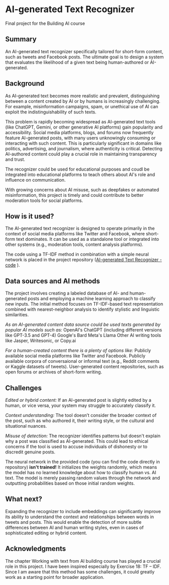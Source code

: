 # AI-generated Text Recognizer

Final project for the Building AI course

## Summary

An AI-generated text recognizer specifically tailored for short-form content, such as tweets and Facebook posts. The ultimate goal is to design a system that evaluates the likelihood of a given text being human-authored or AI-generated. 


## Background

As AI-generated text becomes more realistic and prevalent, distinguishing between a content created by AI or by humans is increasingly challenging. For example, misinformation campaigns, spam, or unethical use of AI can exploit the indistinguishability of such texts. 
 
This problem is rapidly becoming widespread as AI-generated text tools (like ChatGPT, Gemini, or other generative AI platforms) gain popularity and accessibility. Social media platforms, blogs, and forums now frequently feature AI-generated posts, with many users unknowingly consuming or interacting with such content. This is particularly significant in domains like politics, advertising, and journalism, where authenticity is critical. Detecting AI-authored content could play a crucial role in maintaining transparency and trust. 
 
The recognizer could be used for educational purposes and coudl be integrated into educational platforms to teach others about AI's role and influence on communication. 
 
With growing concerns about AI misuse, such as deepfakes or automated misinformation, this project is timely and could contribute to better moderation tools for social platforms. 


## How is it used?

The AI-generated text recognizer is designed to operate primarily in the context of social media platforms like Twitter and Facebook, where short-form text dominates. It can be used as a standalone tool or integrated into other systems (e.g., moderation tools, content analysis platforms).

The code using a TF-IDF method in combination with a simple neural network is placed in the project repository (<a href="https://github.com/RealLifeGeek/AI-generated-Text-Recogniser/blob/main/AI-generated%20text%20recognizer.py" target="_blank">AI-generated Text Recognizer - code</a>
).


## Data sources and AI methods
The project involves creating a labeled database of AI- and human-generated posts and employing a machine learning approach to classify new inputs. The initial method focuses on TF-IDF-based text representation combined with nearest-neighbor analysis to identify stylistic and linguistic similarities. 
 
<i>As an AI-generated content data source could be used texts generated by popular AI models such as:</i>
OpenAI's ChatGPT (including different versions like GPT-3.5 and GPT-4) 
Google's Bard 
Meta's Llama 
Other AI writing tools like Jasper, Writesonic, or Copy.ai 
 
<i>For a human-created content there is a plenty of options like:</i>
Publicly available social media platforms like Twitter and Facebook. 
Publicly available corpora of conversaional or informal text (e.g., Reddit comments or Kaggle datasets of tweets). 
User-generated content repositories, such as open forums or archives of short-form writing. 

## Challenges

<i>Edited or hybrid content:</i> If an AI-generated post is slightly edited by a human, or vice versa, your system may struggle to accurately classify it. 
 
<i>Context understanding:</i> The tool doesn’t consider the broader context of the post, such as who authored it, their writing style, or the cultural and situational nuances. 
 
<i>Misuse of detection:</i> The recognizer identifies patterns but doesn't explain why a post was classified as AI-generated. This could lead to ethical concerns if the tool is used to accuse individuals of dishonesty or to discredit genuine posts. 
 
The neural network in the provided code (you can find the code directly in repository) <strong>isn't trained!</strong> It initializes the weights randomly, which means the model has no learned knowledge about how to classify human vs. AI text. The model is merely passing random values through the network and outputting probabilities based on those initial random weights. 

## What next?

Expanding the recognizer to include embeddings can significantly improve its ability to understand the context and relationships between words in tweets and posts. This would enable the detection of more subtle differences between AI and human writing styles, even in cases of sophisticated editing or hybrid content. 


## Acknowledgments
The chapter Working with text from AI building course has played a crucial role in this project. I have been inspired especially by Exercise 18: TF – IDF. Since I am aware that this method has some challenges, it could greatly work as a starting point for broader application. 
 

 

 

